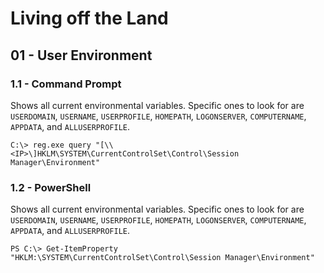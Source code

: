 # Living off the Land

## 01 - User Environment

### 1.1 - Command Prompt

Shows all current environmental variables. Specific ones to look for are `USERDOMAIN`, `USERNAME`, `USERPROFILE`, `HOMEPATH`, `LOGONSERVER`, `COMPUTERNAME`, `APPDATA`, and `ALLUSERPROFILE`.

```
C:\> reg.exe query "[\\<IP>\]HKLM\SYSTEM\CurrentControlSet\Control\Session Manager\Environment"
```

### 1.2 - PowerShell

Shows all current environmental variables. Specific ones to look for are `USERDOMAIN`, `USERNAME`, `USERPROFILE`, `HOMEPATH`, `LOGONSERVER`, `COMPUTERNAME`, `APPDATA`, and `ALLUSERPROFILE`.

```
PS C:\> Get-ItemProperty "HKLM:\SYSTEM\CurrentControlSet\Control\Session Manager\Environment"
```